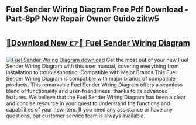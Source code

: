 ## Fuel Sender Wiring Diagram Free Pdf Download - Part-8pP New Repair Owner Guide zikw5

# <h2><a href="http://dfl7g7.blite.top/?on=Fuel+Sender+Wiring+Diagram">🔗Download New 👉🔴 Fuel Sender Wiring Diagram</a></h2>

[![Fuel Sender Wiring Diagram download](https://i.imgur.com/lujVjoI.png)](http://dfl7g7.blite.top/?on=Fuel+Sender+Wiring+Diagram)
Get the most out of your new Fuel Sender Wiring Diagram with this user manual, covering everything from installation to troubleshooting. Compatible with Major Brands This Fuel Sender Wiring Diagram is compatible with major brands of compatible products. This remarkable Fuel Sender Wiring Diagram offers a seamless blend of functionality and user-friendliness, thanks to its advanced features. We believe that the Fuel Sender Wiring Diagram has been a clear and concise resource in your quest to understand the functions and capabilities of your new item. If you need any assistance or have any questions, our customer service team is always available.
